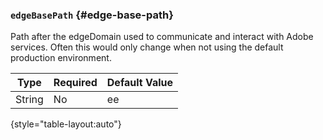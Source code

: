 ### `edgeBasePath` {#edge-base-path}

Path after the edgeDomain used to communicate and interact with Adobe services.  Often this would only change when not using the default production environment.

| Type | Required | Default Value |
| -------- | ------------ | ----------------- |
| String   | No           | ee                |

{style="table-layout:auto"}